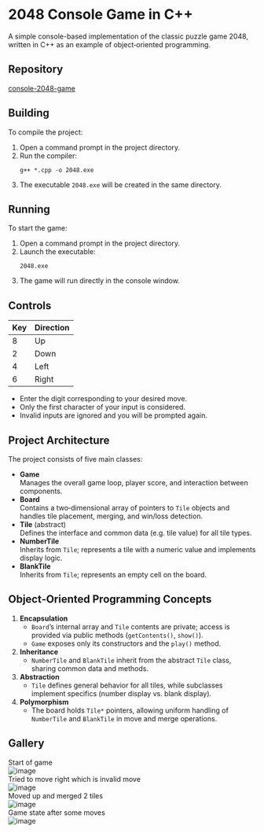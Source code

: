 # 2048 Console Game in C++

A simple console-based implementation of the classic puzzle game 2048, written in C++ as an example of object‑oriented programming.

## Repository

[console-2048-game](https://github.com/Bordomir/console-2048-game)

## Building

To compile the project:

1. Open a command prompt in the project directory.  
2. Run the compiler:
    ```
    g++ *.cpp -o 2048.exe
    ```
3. The executable `2048.exe` will be created in the same directory.

## Running

To start the game:

1. Open a command prompt in the project directory.  
2. Launch the executable:
    ```
    2048.exe
    ```
3. The game will run directly in the console window.

## Controls
| Key | Direction |
|-----|-----------|
| 8   | Up        |
| 2   | Down      |
| 4   | Left      |
| 6   | Right     |

- Enter the digit corresponding to your desired move.  
- Only the first character of your input is considered.  
- Invalid inputs are ignored and you will be prompted again.

## Project Architecture

The project consists of five main classes:

- **Game**  
  Manages the overall game loop, player score, and interaction between components.  
- **Board**  
  Contains a two‑dimensional array of pointers to `Tile` objects and handles tile placement, merging, and win/loss detection.  
- **Tile** (abstract)  
  Defines the interface and common data (e.g. tile value) for all tile types.  
- **NumberTile**  
  Inherits from `Tile`; represents a tile with a numeric value and implements display logic.  
- **BlankTile**  
  Inherits from `Tile`; represents an empty cell on the board.

## Object‑Oriented Programming Concepts

1. **Encapsulation**  
   - `Board`’s internal array and `Tile` contents are private; access is provided via public methods (`getContents()`, `show()`).  
   - `Game` exposes only its constructors and the `play()` method.  
2. **Inheritance**  
   - `NumberTile` and `BlankTile` inherit from the abstract `Tile` class, sharing common data and methods.  
3. **Abstraction**  
   - `Tile` defines general behavior for all tiles, while subclasses implement specifics (number display vs. blank display).  
4. **Polymorphism**  
   - The board holds `Tile*` pointers, allowing uniform handling of `NumberTile` and `BlankTile` in move and merge operations.

## Gallery

Start of game  
![image](https://github.com/user-attachments/assets/6d640520-0ca2-466d-9eac-25fbf23cb66c)  
Tried to move right which is invalid move  
![image](https://github.com/user-attachments/assets/882a1f24-3c11-4a3e-8682-bf54e92826da)  
Moved up and merged 2 tiles  
![image](https://github.com/user-attachments/assets/4c6f6625-24aa-49a8-89dc-4ff86a412252)  
Game state after some moves  
![image](https://github.com/user-attachments/assets/55cb962d-1ce9-4807-aeec-6ac581ba2e6b)  

